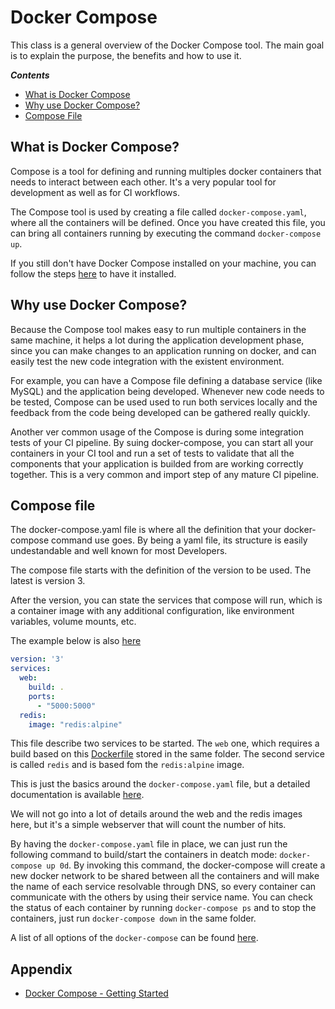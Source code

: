 # Docker Compose
This class is a general overview of the Docker Compose tool.
The main goal is to explain the purpose, the benefits and how to use it.

***Contents***
- [What is Docker Compose](#what-is-docker-compose)
- [Why use Docker Compose?](#why-use-docker-compose)
- [Compose File](#compose-file)


## What is Docker Compose?
Compose is a tool for defining and running multiples docker containers that needs to interact between each other. It's a very popular tool for development as well as for CI workflows.

The Compose tool is used by creating a file called `docker-compose.yaml`, where all the containers will be defined. Once you have created this file, you can bring all containers running by executing the command `docker-compose up`.

If you still don't have Docker Compose installed on your machine, you can follow the steps [here](https://docs.docker.com/compose/install/) to have it installed. 

## Why use Docker Compose?
Because the Compose tool makes easy to run multiple containers in the same machine, it helps a lot during the application development phase, since you can make changes to an application running on docker, and can easily test the new code integration with the existent environment. 

For example, you can have a Compose file defining a database service (like MySQL) and the application being developed. Whenever new code needs to be tested, Compose can be used used to run both services locally and the feedback from the code being developed can be gathered really quickly.

Another ver common usage of the Compose is during some integration tests of your CI pipeline. By suing docker-compose, you can start all your containers in your CI tool and run a set of tests to validate that all the components that your application is builded from are working correctly together. This is a very common and import step of any mature CI pipeline.

## Compose file
The docker-compose.yaml file is where all the definition that your docker-compose command use goes. By being a yaml file, its structure is easily undestandable and well known for most Developers.

The compose file starts with the definition of the version to be used. The latest is version 3. 

After the version, you can state the services that compose will run, which is a container image with any additional configuration, like environment variables, volume mounts, etc.


The example below is also [here](artifacts/class/docker-compose.yaml)

```docker-file.yaml
version: '3'
services:
  web:
    build: .
    ports:
      - "5000:5000"
  redis:
    image: "redis:alpine"
```

This file describe two services to be started. The `web` one, which requires a build based on this [Dockerfile](artifacts/class/Dockerfile) stored in the same folder. The second service is called `redis` and is based fom the `redis:alpine` image.

This is just the basics around the `docker-compose.yaml` file, but a detailed documentation is available [here](https://docs.docker.com/compose/compose-file/).

We will not go into a lot of details around the web and the redis images here, but it's a simple webserver that will count the number of hits.

By having the `docker-compose.yaml` file in place, we can just run the following command to build/start the containers in deatch mode: `docker-compose up 0d`. By invoking this command, the docker-compose will create a new docker network to be shared between all the containers and will make the name of each service resolvable through DNS, so every container can communicate with the others by using their service name. You can check the status of each container by running `docker-compose ps` and to stop the containers, just run `docker-compose down` in the same folder.

A list of all options of the `docker-compose` can be found [here](https://docs.docker.com/compose/reference/).

## Appendix
- [Docker Compose - Getting Started](https://docs.docker.com/compose/gettingstarted/)
